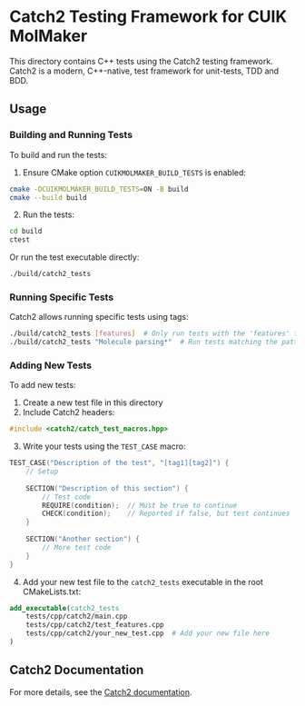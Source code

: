 # Catch2 Testing Framework for CUIK MolMaker

This directory contains C++ tests using the Catch2 testing framework. Catch2 is a modern, C++-native, test framework for unit-tests, TDD and BDD.

## Usage

### Building and Running Tests

To build and run the tests:

1. Ensure CMake option `CUIKMOLMAKER_BUILD_TESTS` is enabled:

```bash
cmake -DCUIKMOLMAKER_BUILD_TESTS=ON -B build
cmake --build build
```

2. Run the tests:

```bash
cd build
ctest
```

Or run the test executable directly:

```bash
./build/catch2_tests
```

### Running Specific Tests

Catch2 allows running specific tests using tags:

```bash
./build/catch2_tests [features]  # Only run tests with the 'features' tag
./build/catch2_tests "Molecule parsing*"  # Run tests matching the pattern
```

### Adding New Tests

To add new tests:

1. Create a new test file in this directory
2. Include Catch2 headers:

```cpp
#include <catch2/catch_test_macros.hpp>
```

3. Write your tests using the `TEST_CASE` macro:

```cpp
TEST_CASE("Description of the test", "[tag1][tag2]") {
    // Setup
    
    SECTION("Description of this section") {
        // Test code
        REQUIRE(condition);  // Must be true to continue
        CHECK(condition);    // Reported if false, but test continues
    }
    
    SECTION("Another section") {
        // More test code
    }
}
```

4. Add your new test file to the `catch2_tests` executable in the root CMakeLists.txt:

```cmake
add_executable(catch2_tests 
    tests/cpp/catch2/main.cpp
    tests/cpp/catch2/test_features.cpp
    tests/cpp/catch2/your_new_test.cpp  # Add your new file here
)
```

## Catch2 Documentation

For more details, see the [Catch2 documentation](https://github.com/catchorg/Catch2/blob/devel/docs/Readme.md). 